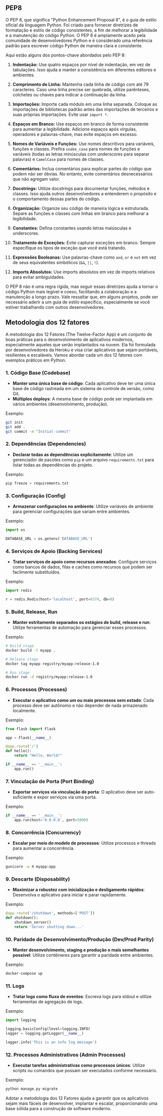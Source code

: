 ## PEP8

O PEP 8, que significa "Python Enhancement Proposal 8", é o guia de estilo oficial da linguagem Python. Foi criado para fornecer diretrizes de formatação e estilo de código consistentes, a fim de melhorar a legibilidade e a manutenção do código Python. O PEP 8 é amplamente aceito pela comunidade de desenvolvedores Python e é considerado uma referência padrão para escrever código Python de maneira clara e consistente.

Aqui estão alguns dos pontos-chave abordados pelo PEP 8:

1. **Indentação:** Use quatro espaços por nível de indentação, em vez de tabulações. Isso ajuda a manter a consistência em diferentes editores e ambientes.

2. **Comprimento de Linha:** Mantenha cada linha de código com até 79 caracteres. Caso uma linha precise ser quebrada, utilize parênteses, colchetes ou chaves para indicar a continuação da linha.

3. **Importações:** Importe cada módulo em uma linha separada. Coloque as importações de bibliotecas padrão antes das importações de terceiros e suas próprias importações. Evite usar `import *`.

4. **Espaços em Branco:** Use espaços em branco de forma consistente para aumentar a legibilidade. Adicione espaços após vírgulas, operadores e palavras-chave, mas evite espaços em excesso.

5. **Nomes de Variáveis e Funções:** Use nomes descritivos para variáveis, funções e classes. Prefira `snake_case` para nomes de funções e variáveis (todas as letras minúsculas com underscores para separar palavras) e `CamelCase` para nomes de classes.

6. **Comentários:** Inclua comentários para explicar partes do código que podem não ser óbvias. No entanto, evite comentários desnecessários que não agregam valor.

7. **Docstrings:** Utilize docstrings para documentar funções, métodos e classes. Isso ajuda outros desenvolvedores a entenderem o propósito e o comportamento dessas partes do código.

8. **Organização:** Organize seu código de maneira lógica e estruturada. Separe as funções e classes com linhas em branco para melhorar a legibilidade.

9. **Constantes:** Defina constantes usando letras maiúsculas e underscores.

10. **Tratamento de Exceções:** Evite capturar exceções em branco. Sempre especifique os tipos de exceção que você está tratando.

11. **Expressões Booleanas:** Use palavras-chave como `and`, `or` e `not` em vez de seus equivalentes simbólicos (`&&`, `||`, `!`).

12. **Imports Absolutos:** Use imports absolutos em vez de imports relativos para evitar ambiguidades.

O PEP 8 não é uma regra rígida, mas seguir essas diretrizes ajuda a tornar o código Python mais legível e coeso, facilitando a colaboração e a manutenção a longo prazo. Vale ressaltar que, em alguns projetos, pode ser necessário aderir a um guia de estilo específico, especialmente se você estiver trabalhando com outros desenvolvedores.

## Metodologia dos 12 fatores 

A metodologia dos 12 Fatores (The Twelve-Factor App) é um conjunto de boas práticas para o desenvolvimento de aplicativos modernos, especialmente aqueles que serão implantados na nuvem. Ela foi formulada por desenvolvedores da Heroku e visa criar aplicativos que sejam portáveis, resilientes e escaláveis. Vamos abordar cada um dos 12 fatores com exemplos práticos em Python.

### 1. **Código Base (Codebase)**
- **Manter uma única base de código**: Cada aplicativo deve ter uma única base de código rastreada em um sistema de controle de versão, como Git.
- **Múltiplos deploys**: A mesma base de código pode ser implantada em vários ambientes (desenvolvimento, produção).

Exemplo:
```bash
git init
git add .
git commit -m "Initial commit"
```

### 2. **Dependências (Dependencies)**
- **Declarar todas as dependências explicitamente**: Utilize um gerenciador de pacotes como `pip` e um arquivo `requirements.txt` para listar todas as dependências do projeto.

Exemplo:
```bash
pip freeze > requirements.txt
```

### 3. **Configuração (Config)**
- **Armazenar configurações no ambiente**: Utilize variáveis de ambiente para gerenciar configurações que variam entre ambientes.

Exemplo:
```python
import os

DATABASE_URL = os.getenv('DATABASE_URL')
```

### 4. **Serviços de Apoio (Backing Services)**
- **Tratar serviços de apoio como recursos anexados**: Configure serviços como bancos de dados, filas e caches como recursos que podem ser facilmente substituídos.

Exemplo:
```python
import redis

r = redis.Redis(host='localhost', port=6379, db=0)
```

### 5. **Build, Release, Run**
- **Manter estritamente separados os estágios de build, release e run**: Utilize ferramentas de automação para gerenciar esses processos.

Exemplo:
```bash
# Build stage
docker build -t myapp .

# Release stage
docker tag myapp registry/myapp:release-1.0

# Run stage
docker run -d registry/myapp:release-1.0
```

### 6. **Processos (Processes)**
- **Executar o aplicativo como um ou mais processos sem estado**: Cada processo deve ser autônomo e não depender de nada armazenado localmente.

Exemplo:
```python
from flask import Flask

app = Flask(__name__)

@app.route('/')
def hello():
    return "Hello, World!"

if __name__ == '__main__':
    app.run()
```

### 7. **Vinculação de Porta (Port Binding)**
- **Exportar serviços via vinculação de porta**: O aplicativo deve ser auto-suficiente e expor serviços via uma porta.

Exemplo:
```python
if __name__ == '__main__':
    app.run(host='0.0.0.0', port=5000)
```

### 8. **Concorrência (Concurrency)**
- **Escalar por meio do modelo de processos**: Utilize processos e threads para aumentar a concorrência.

Exemplo:
```bash
gunicorn -w 4 myapp:app
```

### 9. **Descarte (Disposability)**
- **Maximizar a robustez com inicialização e desligamento rápidos**: Desenvolva o aplicativo para iniciar e parar rapidamente.

Exemplo:
```python
@app.route('/shutdown', methods=['POST'])
def shutdown():
    shutdown_server()
    return 'Server shutting down...'
```

### 10. **Paridade de Desenvolvimento/Produção (Dev/Prod Parity)**
- **Manter desenvolvimento, staging e produção o mais semelhantes possível**: Utilize contêineres para garantir a paridade entre ambientes.

Exemplo:
```bash
docker-compose up
```

### 11. **Logs**
- **Tratar logs como fluxo de eventos**: Escreva logs para stdout e utilize ferramentas de agregação de logs.

Exemplo:
```python
import logging

logging.basicConfig(level=logging.INFO)
logger = logging.getLogger(__name__)

logger.info('This is an info log message')
```

### 12. **Processos Administrativos (Admin Processes)**
- **Executar tarefas administrativas como processos únicos**: Utilize scripts ou comandos que possam ser executados conforme necessário.

Exemplo:
```bash
python manage.py migrate
```

Adotar a metodologia dos 12 Fatores ajuda a garantir que os aplicativos sejam mais fáceis de desenvolver, implantar e escalar, proporcionando uma base sólida para a construção de software moderno.

